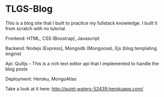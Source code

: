 # TLGS-Blog

This is a blog site that I built to practice my fullstack knowledge. I built it from scratch with no tutorial.

Frontend: HTML, CSS (Boostrap), Javascript

Backend: Nodejs (Express), Mongodb (Mongoose), Ejs (blog templating engine)

Api: Quilljs - This is a rich text editor api that I implemented to handle the blog posts

Deployment: Heroku, MongoAtlas

Take a look at it here: http://quiet-waters-52439.herokuapp.com/
